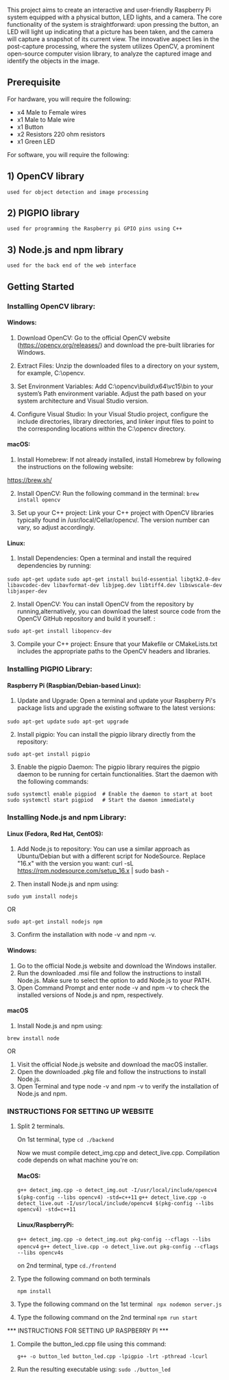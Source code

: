 

This project aims to create an interactive and user-friendly Raspberry Pi system equipped with a physical button, LED lights, and a camera. The core functionality of the system is straightforward: upon pressing the  button, an LED will light up indicating that a picture has been taken, and the camera will capture a snapshot of its current view. The innovative aspect lies in the post-capture processing,  where the system utilizes OpenCV, a prominent open-source computer vision library, to analyze the captured image and identify the objects in the image.

## Prerequisite

For hardware, you will require the following:
- x4 Male to Female wires
- x1 Male to Male wire
- x1 Button
- x2 Resistors 220 ohm resistors
- x1 Green LED

For software, you will require the following:

## 1) OpenCV library 
    
    used for object detection and image processing

## 2) PIGPIO library 

    used for programming the Raspberry pi GPIO pins using C++ 

## 3) Node.js and npm library 
    used for the back end of the web interface

## Getting Started

### Installing OpenCV library:


#### Windows:
1. Download OpenCV: Go to the official OpenCV website (https://opencv.org/releases/) and download the pre-built libraries for Windows.

2. Extract Files: Unzip the downloaded files to a directory on your system, for example, C:\opencv.

3. Set Environment Variables: Add C:\opencv\build\x64\vc15\bin to your system’s Path environment variable. Adjust the path based on your system architecture and Visual Studio version.

4. Configure Visual Studio: In your Visual Studio project, configure the include directories, library directories, and linker input files to point to the corresponding locations within the C:\opencv directory.

#### macOS:
1. Install Homebrew: If not already installed, install Homebrew by following the instructions on the following website:

https://brew.sh/

2. Install OpenCV: Run the following command in the terminal: 
`brew install opencv`

3. Set up your C++ project: Link your C++ project with OpenCV libraries typically found in /usr/local/Cellar/opencv/. The version number can vary, so adjust accordingly.

#### Linux:
1. Install Dependencies: Open a terminal and install the required dependencies by running:

`sudo apt-get update`
`sudo apt-get install build-essential libgtk2.0-dev libavcodec-dev libavformat-dev libjpeg.dev libtiff4.dev libswscale-dev libjasper-dev`

2. Install OpenCV: You can install OpenCV from the repository by running,alternatively, you can download the latest source code from the OpenCV GitHub repository and build it yourself. :

`sudo apt-get install libopencv-dev`

3. Compile your C++ project: Ensure that your Makefile or CMakeLists.txt includes the appropriate paths to the OpenCV headers and libraries.


### Installing PIGPIO Library:


#### Raspberry Pi (Raspbian/Debian-based Linux):
1. Update and Upgrade: Open a terminal and update your Raspberry Pi's package lists and upgrade the existing software to the latest versions:

`sudo apt-get update`
`sudo apt-get upgrade`

2. Install pigpio: You can install the pigpio library directly from the repository:

`sudo apt-get install pigpio`

3. Enable the pigpio Daemon: The pigpio library requires the pigpio daemon to be running for certain functionalities. Start the daemon with the following commands:

`sudo systemctl enable pigpiod  # Enable the daemon to start at boot`
`sudo systemctl start pigpiod   # Start the daemon immediately `


### Installing Node.js and npm Library:


#### Linux (Fedora, Red Hat, CentOS):
1. Add Node.js to repository: You can use a similar approach as Ubuntu/Debian but with a different script for NodeSource. Replace "16.x" with the version you want:
curl -sL https://rpm.nodesource.com/setup_16.x | sudo bash -

2. Then install Node.js and npm using:

`sudo yum install nodejs`

OR

`sudo apt-get install nodejs npm `

3. Confirm the installation with node -v and npm -v.

#### Windows:
1. Go to the official Node.js website and download the Windows installer.
2. Run the downloaded .msi file and follow the instructions to install Node.js. Make sure to select the option to add Node.js to your PATH.
3. Open Command Prompt and enter node -v and npm -v to check the installed versions of Node.js and npm, respectively.

#### macOS 

1. Install Node.js and npm using:

` brew install node `

OR 

1. Visit the official Node.js website and download the macOS installer.
2. Open the downloaded .pkg file and follow the instructions to install Node.js.
3. Open Terminal and type node -v and npm -v to verify the installation of Node.js and npm.


### INSTRUCTIONS FOR SETTING UP WEBSITE 
 

1) Split 2 terminals.

     On 1st terminal, type 
       `cd ./backend`
     
     Now we must compile detect_img.cpp and detect_live.cpp.
     Compilation code depends on what machine you're on:

    #### MacOS:   
    
    `g++ detect_img.cpp -o detect_img.out -I/usr/local/include/opencv4 $(pkg-config --libs opencv4) -std=c++11`
    `g++ detect_live.cpp -o detect_live.out -I/usr/local/include/opencv4 $(pkg-config --libs opencv4) -std=c++11`
                 

    #### Linux/RaspberryPi: 
        
    `g++ detect_img.cpp -o detect_img.out pkg-config --cflags --libs opencv4` 
    `g++ detect_live.cpp -o detect_live.out pkg-config --cflags --libs opencv4s`
        
    on 2nd terminal, type 
    `cd./frontend`

2) Type the following command on both terminals

    `npm install `

3) Type the following command  on the 1st terminal
   ` npx nodemon server.js`

4) Type the following command  on the 2nd terminal
    `npm run start`

*** INSTRUCTIONS FOR SETTING UP RASPBERRY PI ***
1) Compile the button_led.cpp file using this command: 

    `g++ -o button_led button_led.cpp -lpigpio -lrt -pthread -lcurl`

2) Run the resulting executable using: 
    `sudo ./button_led`
